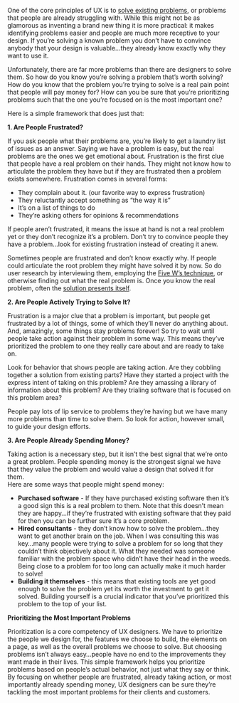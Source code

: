 One of the core principles of UX is to [solve existing problems](http://52weeksofux.com/post/330528930/solve-existing-problems "Solve Existing Problems"), or problems that people are already struggling with. While this might not be as glamorous as inventing a brand new thing it is more practical: it makes identifying problems easier and people are much more receptive to your design. If you’re solving a known problem you don’t have to convince anybody that your design is valuable…they already know exactly why they want to use it.

Unfortunately, there are far more problems than there are designers to solve them. So how do you know you’re solving a problem that’s worth solving? How do you know that the problem you’re trying to solve is a real pain point that people will pay money for? How can you be sure that you’re prioritizing problems such that the one you’re focused on is the most important one?

Here is a simple framework that does just that:

**1. Are People Frustrated?**

If you ask people what their problems are, you’re likely to get a laundry list of issues as an answer. Saying we have a problem is easy, but the real problems are the ones we get emotional about. Frustration is the first clue that people have a real problem on their hands. They might not know how to articulate the problem they have but if they are frustrated then a problem exists somewhere. Frustration comes in several forms:

-   They complain about it. (our favorite way to express frustration) 
-   They reluctantly accept something as “the way it is”
-   It’s on a list of things to do
-   They’re asking others for opinions & recommendations

If people aren’t frustrated, it means the issue at hand is not a real problem yet or they don’t recognize it’s a problem. Don’t try to convince people they have a problem…look for existing frustration instead of creating it anew.

Sometimes people are frustrated and don’t know exactly why. If people could articulate the root problem they might have solved it by now. So do user research by interviewing them, employing the [Five W’s technique](http://52weeksofux.com/post/890288783/the-five-ws-of-ux "Asking the Five W's"), or otherwise finding out what the real problem is. Once you know the real problem, often the [solution presents itself](http://52weeksofux.com/post/332642757/solutions-are-easy-if-you-know-the-problem "Solution is easy if you know the problem"). 

**2. Are People Actively Trying to Solve It?**

Frustration is a major clue that a problem is important, but people get frustrated by a lot of things, some of which they’ll never do anything about. And, amazingly, some things stay problems forever! So try to wait until people take action against their problem in some way. This means they’ve prioritized the problem to one they really care about and are ready to take on.

Look for behavior that shows people are taking action. Are they cobbling together a solution from existing parts? Have they started a project with the express intent of taking on this problem? Are they amassing a library of information about this problem? Are they trialing software that is focused on this problem area?

People pay lots of lip service to problems they’re having but we have many more problems than time to solve them. So look for action, however small, to guide your design efforts.

**3. Are People Already Spending Money?**

Taking action is a necessary step, but it isn’t the best signal that we’re onto a great problem. People spending money is the strongest signal we have that they value the problem and would value a design that solved it for them.    
Here are some ways that people might spend money:

-   **Purchased software** - If they have purchased existing software then it’s a good sign this is a real problem to them. Note that this doesn’t mean they are happy…if they’re frustrated with existing software that they paid for then you can be further sure it’s a core problem. 
-   **Hired consultants** - they don’t know how to solve the problem…they want to get another brain on the job. When I was consulting this was key…many people were trying to solve a problem for so long that they couldn’t think objectively about it. What they needed was someone familiar with the problem space who didn’t have their head in the weeds. Being close to a problem for too long can actually make it much harder to solve! 
-   **Building it themselves** - this means that existing tools are yet good enough to solve the problem yet its worth the investment to get it solved. Building yourself is a crucial indicator that you’ve prioritized this problem to the top of your list.

**Prioritizing the Most Important Problems**

Prioritization is a core competency of UX designers. We have to prioritize the people we design for, the features we choose to build, the elements on a page, as well as the overall problems we choose to solve. But choosing problems isn’t always easy…people have no end to the improvements they want made in their lives. This simple framework helps you prioritize problems based on people’s actual behavior, not just what they say or think. By focusing on whether people are frustrated, already taking action, or most importantly already spending money, UX designers can be sure they’re tackling the most important problems for their clients and customers.